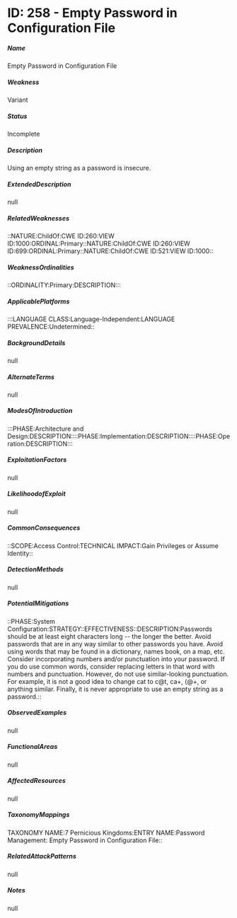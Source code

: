 # ID: 258 - Empty Password in Configuration File
<h5>Name</h5>Empty Password in Configuration File
<h5>Weakness</h5>Variant
<h5>Status</h5>Incomplete
<h5>Description</h5>Using an empty string as a password is insecure.
<h5>ExtendedDescription</h5>null
<h5>RelatedWeaknesses</h5>::NATURE:ChildOf:CWE ID:260:VIEW ID:1000:ORDINAL:Primary::NATURE:ChildOf:CWE ID:260:VIEW ID:699:ORDINAL:Primary::NATURE:ChildOf:CWE ID:521:VIEW ID:1000::
<h5>WeaknessOrdinalities</h5>::ORDINALITY:Primary:DESCRIPTION:::
<h5>ApplicablePlatforms</h5>:::LANGUAGE CLASS:Language-Independent:LANGUAGE PREVALENCE:Undetermined::
<h5>BackgroundDetails</h5>null
<h5>AlternateTerms</h5>null
<h5>ModesOfIntroduction</h5>:::PHASE:Architecture and Design:DESCRIPTION::::PHASE:Implementation:DESCRIPTION::::PHASE:Operation:DESCRIPTION:::
<h5>ExploitationFactors</h5>null
<h5>LikelihoodofExploit</h5>null
<h5>CommonConsequences</h5>::SCOPE:Access Control:TECHNICAL IMPACT:Gain Privileges or Assume Identity::
<h5>DetectionMethods</h5>null
<h5>PotentialMitigations</h5>::PHASE:System Configuration:STRATEGY::EFFECTIVENESS::DESCRIPTION:Passwords should be at least eight characters long -- the longer the better. Avoid passwords that are in any way similar to other passwords you have. Avoid using words that may be found in a dictionary, names book, on a map, etc. Consider incorporating numbers and/or punctuation into your password. If you do use common words, consider replacing letters in that word with numbers and punctuation. However, do not use similar-looking punctuation. For example, it is not a good idea to change cat to c@t, ca+, (@+, or anything similar. Finally, it is never appropriate to use an empty string as a password.::
<h5>ObservedExamples</h5>null
<h5>FunctionalAreas</h5>null
<h5>AffectedResources</h5>null
<h5>TaxonomyMappings</h5>TAXONOMY NAME:7 Pernicious Kingdoms:ENTRY NAME:Password Management: Empty Password in Configuration File::
<h5>RelatedAttackPatterns</h5>null
<h5>Notes</h5>null

